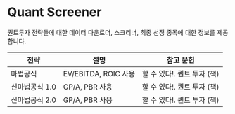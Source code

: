 # Quant Screener 

퀀트투자 전략들에 대한 데이터 다운로더, 스크리너, 최종 선정 종목에 대한 정보를 제공합니다. 

| 전략 | 설명 | 참고 문헌 |
|-----|-----|--------|
| 마법공식 | EV/EBITDA, ROIC 사용 | 할 수 있다!. 퀀트 투자 (책) |
| 신마법공식 1.0 | GP/A, PBR 사용 | 할 수 있다!. 퀀트 투자 (책) |
| 신마법공식 2.0 | GP/A, PBR 사용 | 할 수 있다!. 퀀트 투자 (책) |
